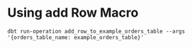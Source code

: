 # Using add Row Macro

`dbt run-operation add_row_to_example_orders_table --args '{orders_table_name: example_orders_table}'`


